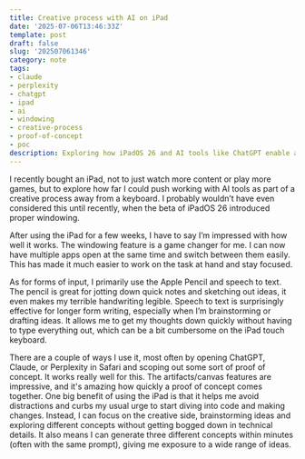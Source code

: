 ```yaml
---
title: Creative process with AI on iPad
date: '2025-07-06T13:46:33Z'
template: post
draft: false
slug: '202507061346'
category: note
tags:
- claude
- perplexity
- chatgpt
- ipad
- ai
- windowing
- creative-process
- proof-of-concept
- poc
description: Exploring how iPadOS 26 and AI tools like ChatGPT enable a focused, keyboard-free creative workflow.
--- 
```


I recently bought an iPad, not to just watch more content or play more games, but to explore how far I could push working with AI tools as part of a creative process away from a keyboard. I probably wouldn’t have even considered this until recently, when the beta of iPadOS 26 introduced proper windowing.

After using the iPad for a few weeks, I have to say I’m impressed with how well it works. The windowing feature is a game changer for me. I can now have multiple apps open at the same time and switch between them easily. This has made it much easier to work on the task at hand and stay focused.

As for forms of input, I primarily use the Apple Pencil and speech to text. The pencil is great for jotting down quick notes and sketching out ideas, it even makes my terrible handwriting legible. Speech to text is surprisingly effective for longer form writing, especially when I’m brainstorming or drafting ideas. It allows me to get my thoughts down quickly without having to type everything out, which can be a bit cumbersome on the iPad touch keyboard.

There are a couple of ways I use it, most often by opening ChatGPT, Claude, or Perplexity in Safari and scoping out some sort of proof of concept. It works really well for this. The artifacts/canvas features are impressive, and it's amazing how quickly a proof of concept comes together. One big benefit of using the iPad is that it helps me avoid distractions and curbs my usual urge to start diving into code and making changes. Instead, I can focus on the creative side, brainstorming ideas and exploring different concepts without getting bogged down in technical details. It also means I can generate three different concepts within minutes (often with the same prompt), giving me exposure to a wide range of ideas.
